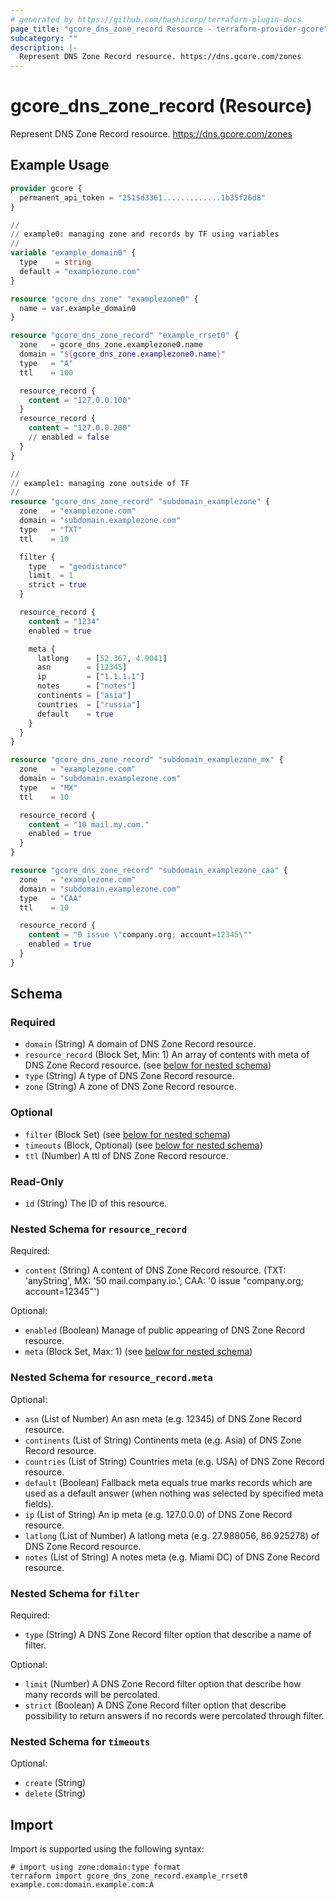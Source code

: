 ```yaml
---
# generated by https://github.com/hashicorp/terraform-plugin-docs
page_title: "gcore_dns_zone_record Resource - terraform-provider-gcore"
subcategory: ""
description: |-
  Represent DNS Zone Record resource. https://dns.gcore.com/zones
---
```


# gcore_dns_zone_record (Resource)

Represent DNS Zone Record resource. https://dns.gcore.com/zones

## Example Usage

```terraform
provider gcore {
  permanent_api_token = "251$d3361.............1b35f26d8"
}

//
// example0: managing zone and records by TF using variables
//
variable "example_domain0" {
  type    = string
  default = "examplezone.com"
}

resource "gcore_dns_zone" "examplezone0" {
  name = var.example_domain0
}

resource "gcore_dns_zone_record" "example_rrset0" {
  zone   = gcore_dns_zone.examplezone0.name
  domain = "${gcore_dns_zone.examplezone0.name}"
  type   = "A"
  ttl    = 100

  resource_record {
    content = "127.0.0.100"
  }
  resource_record {
    content = "127.0.0.200"
    // enabled = false
  }
}

//
// example1: managing zone outside of TF 
//
resource "gcore_dns_zone_record" "subdomain_examplezone" {
  zone   = "examplezone.com"
  domain = "subdomain.examplezone.com"
  type   = "TXT"
  ttl    = 10

  filter {
    type   = "geodistance"
    limit  = 1
    strict = true
  }

  resource_record {
    content = "1234"
    enabled = true

    meta {
      latlong    = [52.367, 4.9041]
      asn        = [12345]
      ip         = ["1.1.1.1"]
      notes      = ["notes"]
      continents = ["asia"]
      countries  = ["russia"]
      default    = true
    }
  }
}

resource "gcore_dns_zone_record" "subdomain_examplezone_mx" {
  zone   = "examplezone.com"
  domain = "subdomain.examplezone.com"
  type   = "MX"
  ttl    = 10

  resource_record {
    content = "10 mail.my.com."
    enabled = true
  }
}

resource "gcore_dns_zone_record" "subdomain_examplezone_caa" {
  zone   = "examplezone.com"
  domain = "subdomain.examplezone.com"
  type   = "CAA"
  ttl    = 10

  resource_record {
    content = "0 issue \"company.org; account=12345\""
    enabled = true
  }
}
```

<!-- schema generated by tfplugindocs -->
## Schema

### Required

- `domain` (String) A domain of DNS Zone Record resource.
- `resource_record` (Block Set, Min: 1) An array of contents with meta of DNS Zone Record resource. (see [below for nested schema](#nestedblock--resource_record))
- `type` (String) A type of DNS Zone Record resource.
- `zone` (String) A zone of DNS Zone Record resource.

### Optional

- `filter` (Block Set) (see [below for nested schema](#nestedblock--filter))
- `timeouts` (Block, Optional) (see [below for nested schema](#nestedblock--timeouts))
- `ttl` (Number) A ttl of DNS Zone Record resource.

### Read-Only

- `id` (String) The ID of this resource.

<a id="nestedblock--resource_record"></a>
### Nested Schema for `resource_record`

Required:

- `content` (String) A content of DNS Zone Record resource. (TXT: 'anyString', MX: '50 mail.company.io.', CAA: '0 issue "company.org; account=12345"')

Optional:

- `enabled` (Boolean) Manage of public appearing of DNS Zone Record resource.
- `meta` (Block Set, Max: 1) (see [below for nested schema](#nestedblock--resource_record--meta))

<a id="nestedblock--resource_record--meta"></a>
### Nested Schema for `resource_record.meta`

Optional:

- `asn` (List of Number) An asn meta (e.g. 12345) of DNS Zone Record resource.
- `continents` (List of String) Continents meta (e.g. Asia) of DNS Zone Record resource.
- `countries` (List of String) Countries meta (e.g. USA) of DNS Zone Record resource.
- `default` (Boolean) Fallback meta equals true marks records which are used as a default answer (when nothing was selected by specified meta fields).
- `ip` (List of String) An ip meta (e.g. 127.0.0.0) of DNS Zone Record resource.
- `latlong` (List of Number) A latlong meta (e.g. 27.988056, 86.925278) of DNS Zone Record resource.
- `notes` (List of String) A notes meta (e.g. Miami DC) of DNS Zone Record resource.



<a id="nestedblock--filter"></a>
### Nested Schema for `filter`

Required:

- `type` (String) A DNS Zone Record filter option that describe a name of filter.

Optional:

- `limit` (Number) A DNS Zone Record filter option that describe how many records will be percolated.
- `strict` (Boolean) A DNS Zone Record filter option that describe possibility to return answers if no records were percolated through filter.


<a id="nestedblock--timeouts"></a>
### Nested Schema for `timeouts`

Optional:

- `create` (String)
- `delete` (String)

## Import

Import is supported using the following syntax:

```shell
# import using zone:domain:type format
terraform import gcore_dns_zone_record.example_rrset0 example.com:domain.example.com:A
```
